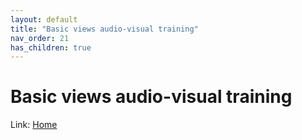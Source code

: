 ```yaml
---
layout: default
title: "Basic views audio-visual training"
nav_order: 21
has_children: true
---
```

# Basic views audio-visual training
  
Link: [Home](../index) 
  
